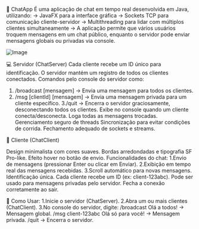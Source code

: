 📌 ChatApp
É uma aplicação de chat em tempo real desenvolvida em Java, utilizando:
-> JavaFX para a interface gráfica
-> Sockets TCP para comunicação cliente-servidor
-> Multithreading para lidar com múltiplos clientes simultaneamente
-> A aplicação permite que vários usuários troquem mensagens em um chat público, enquanto o servidor pode enviar mensagens globais ou privadas via console.

![Image](https://github.com/user-attachments/assets/52fd9d41-ae83-49b0-9b5d-b6ff0910a2a7)

💻 Servidor (ChatServer)
Cada cliente recebe um ID único para identificação.
O servidor mantém um registro de todos os clientes conectados.
Comandos pelo console do servidor como: 
1. /broadcast [mensagem] → Envia uma mensagem para todos os clientes.
2. /msg [clientId] [mensagem] → Envia uma mensagem privada para um cliente específico.
3./quit → Encerra o servidor graciosamente, desconectando todos os clientes.
Exibe no console quando um cliente conecta/desconecta.
Loga todas as mensagens trocadas.
Gerenciamento seguro de threads
Sincronização para evitar condições de corrida.
Fechamento adequado de sockets e streams.

📱 Cliente (ChatClient)

Design minimalista com cores suaves.
Bordas arredondadas e tipografia SF Pro-like.
Efeito hover no botão de envio.
Funcionalidades do chat:
1.Envio de mensagens (pressionar Enter ou clicar em Enviar).
2.Exibição em tempo real das mensagens recebidas.
3.Scroll automático para novas mensagens.
Identificação única. Cada cliente recebe um ID (ex: client-123abc).
Pode ser usado para mensagens privadas pelo servidor.
Fecha a conexão corretamente ao sair.

🚀 Como Usar:
1.Inicie o servidor (ChatServer).
2.Abra um ou mais clientes (ChatClient).
3.No console do servidor, digite:
/broadcast Olá a todos! → Mensagem global.
/msg client-123abc Olá só para você! → Mensagem privada.
/quit → Encerra o servidor.
